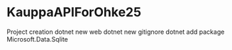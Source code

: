 # KauppaAPIForOhke25

Project creation
dotnet new web
dotnet new gitignore
dotnet add package Microsoft.Data.Sqlite
